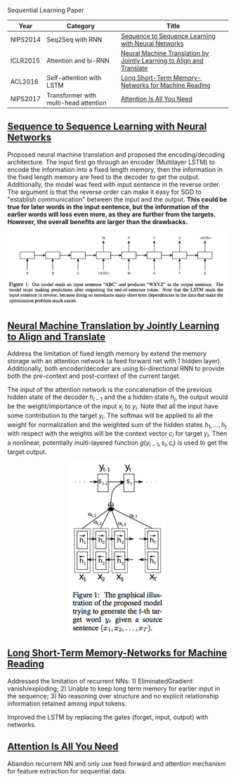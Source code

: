 Sequential Learning Paper

|  Year | Category  | Title  |  
|---|---|---|
| NIPS2014	  | Seq2Seq with RNN  | [Sequence to Sequence Learning with Neural Networks](#nipsd2014)  |
| ICLR2015  | Attention and bi-RNN  | [Neural Machine Translation by Jointly Learning to Align and Translate](#iclr2015)  |
| ACL2016  | Self-attention with LSTM  | [Long Short-Term Memory-Networks for Machine Reading](#acl2016)  | 
| NIPS2017  | Transformer with multi-head attention | [Attention Is All You Need](#nips2017)  |



## <a id="nips2014">[Sequence to Sequence Learning with Neural Networks](https://papers.nips.cc/paper/5346-sequence-to-sequence-learning-with-neural-networks.pdf)

Proposed neural machine translation and proposed the encoding/decoding architecture. The input first go through an encoder (Multilayer LSTM) to encode the information into a fixed length memory, then the information in the fixed length memory are feed to the decoder to get the output. Additionally, the model was feed with input sentence in the reverse order. The argument is that the reverse order can make it easy for SGD to "establish communication" between the input and the output. **This could be true for later words in the input sentence, but the information of the earlier words will loss even more, as they are further from the targets. However, the overall benefits are larger than the drawbacks.**

<p align="center">
    <img src="imgs/nips2014.png">
</p>


## <a id="iclr2015">[Neural Machine Translation by Jointly Learning to Align and Translate](https://arxiv.org/pdf/1409.0473.pdf)

Address the limitation of fixed length memory by extend the memory storage with an attention network (a feed forward net with 1 hidden layer). Additionally, both encoder/decoder are using bi-directional RNN to provide both the pre-context and post-context of the current target.

The input of the attention network is the concatenation of the previous hidden state of the decoder $h_{i-1}$ and the a hidden state $h_j$, the output would be the weight/importance of the input $x_j$ to $y_i$. Note that all the input have some contribution to the target $y_i$. The softmax will be applied to all the weight for normalization and the weighted sum of the hidden states $h_1, ..., h_t$ with respect with the weights will be the context vector $c_i$ for target $y_i$. Then a nonlinear, potentially multi-layered function $g(y_{i-1}, s_i, c_i)$ is used to get the target output.

<p align="center">
    <img align="center" src="imgs/iclr2015.png">
</p>




## <a id="acl2016">[Long Short-Term Memory-Networks for Machine Reading](https://arxiv.org/pdf/1601.06733.pdf)

Addressed the limitation of recurrent NNs: 1) EliminatedGradient vanish/exploding; 2) Unable to keep long term memory for earlier input in the sequence; 3) No reasoning over structure and no explicit relationship information retained among input tokens.

Improved the LSTM by replacing the gates (forget, input, output) with networks.


## <a id="nips2017">[Attention Is All You Need](http://papers.nips.cc/paper/7181-attention-is-all-you-need.pdf)

Abandon recurrent NN and only use feed forward and attention mechanism for feature extraction for sequential data.


